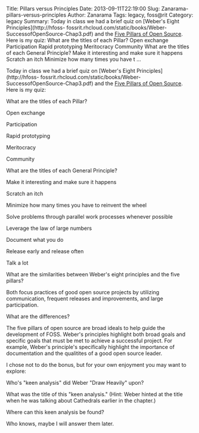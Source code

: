 Title: Pillars versus Principles
Date: 2013-09-11T22:19:00
Slug: Zanarama-pillars-versus-principles
Author: Zanarama
Tags: legacy, foss@rit
Category: legacy
Summary: Today in class we had a brief quiz on [Weber's Eight Principles](http://hfoss- fossrit.rhcloud.com/static/books/Weber-SuccessofOpenSource-Chap3.pdf) and the [Five Pillars of Open Source](http://opensource.com/open-source-way). Here is my quiz:  What are the titles of each Pillar?  Open exchange  Participation  Rapid prototyping  Meritocracy  Community  What are the titles of each General Principle?  Make it interesting and make sure it happens  Scratch an itch  Minimize how many times you have t ... 

Today in class we had a brief quiz on [Weber's Eight Principles](http://hfoss-
fossrit.rhcloud.com/static/books/Weber-SuccessofOpenSource-Chap3.pdf) and the
[Five Pillars of Open Source](http://opensource.com/open-source-way). Here is
my quiz:

What are the titles of each Pillar?

Open exchange

Participation

Rapid prototyping

Meritocracy

Community

What are the titles of each General Principle?

Make it interesting and make sure it happens

Scratch an itch

Minimize how many times you have to reinvent the wheel

Solve problems through parallel work processes whenever possible

Leverage the law of large numbers

Document what you do

Release early and release often

Talk a lot

What are the similarities between Weber's eight principles and the five
pillars?

Both focus practices of good open source projects by utilizing communication,
frequent releases and improvements, and large participation.

What are the differences?

The five pillars of open source are broad ideals to help guide the development
of FOSS. Weber's principles highlight both broad goals and specific goals that
must be met to achieve a successful project. For example, Weber's principle's
specifically highlight the importance of documentation and the qualitites of a
good open source leader.

I chose not to do the bonus, but for your own enjoyment you may want to
explore:

Who's "keen analysis" did Weber "Draw Heavily" upon?

What was the title of this "keen analysis." (Hint: Weber hinted at the title
when he was talking about Cathedrals earlier in the chapter.)

Where can this keen analysis be found?

Who knows, maybe I will answer them later.

